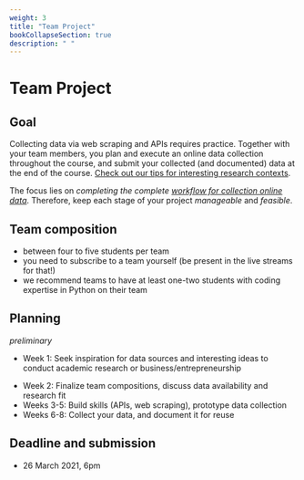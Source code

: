 ```yaml
---
weight: 3
title: "Team Project"
bookCollapseSection: true
description: " "
---
```


# Team Project

## Goal

Collecting data via web scraping and APIs requires practice. Together with your team members, you plan and execute an online data collection throughout the course, and submit your collected (and documented) data at the end of the course. [Check out our tips for interesting research contexts](projectideas.md).

The focus lies on *completing the complete [workflow for collection online data](../../tutorials/workflow)*. Therefore, keep each stage of your project *manageable* and *feasible*.

## Team composition

- between four to five students per team
- you need to subscribe to a team yourself (be present in the live streams for that!)
- we recommend teams to have at least one-two students with coding expertise in Python on their team

## Planning

*preliminary*

- Week 1: Seek inspiration for data sources and interesting ideas to conduct academic research or business/entrepreneurship
<!--; the result of that session is a list of project ideas (i.e., with NEW ideas) that students can potentially work on; updates-->
- Week 2: Finalize team compositions, discuss data availability and research fit
- Weeks 3-5: Build skills (APIs, web scraping), prototype data collection
- Weeks 6-8: Collect your data, and document it for reuse

<!--

- Week 2: Share data sources with the whole group; based upon common interest, form teams
          - Conduct your own data availability assessment using a template with your team.
- Week 3-4: Start working as a team
    - Build a prototype of the scraper
    - Run various test runs and check for stability
- Week 5-6:
  - Run the actual data collection (iterate if necesarry!)
  - Transform data into a format ready for analysis
  - Double check whether you have collected all data to answer your reserach question
- Week 7:
  - Document your data set starting from the template
  - Publish your raw and cleaned datasets on [DataverseNL](https://dataverse.nl)
-->



<!--
## Tasks


#### 1. Research Context

Pick a [research context](researchcontext.md) and find a website or API you would like to collect data from. Explain why performing this research can be of additional value to managers (e.g. the (social media) manager of the event or a digital advertising company). Provide clear managerial implications and back up your arguments with facts and figures.

#### 2. Data Collection

In this part of the assignment, you will use either an API or website to gather the data for your team project. Revisit the code snippets of the tutorials and see whether you can make them work for your chosen research context. Think about whether you collect a "snapshot" in time (statically) or whether your problem is better suited for a more dynamic approach (e.g., collecting data every other day). Keep in mind that that the underlying HTML or API structure may change over time, so always check whether your scraper works as expected. We recommend first making a test run prior to starting your actual data collection. Moreover, you may consider doing the data collection on two computers concurrently to prevent data loss.

#### 3. Data Transformation

In this part of the assignment you have to take a close look at the  data you collected. For APIs you may want to use a [JSON viewer](jsonviewer.stack.hu) to visualize the tree structure of a JSON object. Select which elements of you have to parse, but do not overcomplicate it (stick to the goal of your research!).

Even though we do not ask you to analyze the data in this course, the outcome of the data transformation step should be a data frame that is ready for analysis. Thus, depending on your research question, you may need to clean up the data (e.g., remove trailing and leading spaces), convert the data type (e.g., date time), derive features (e.g., length of the text), or aggregate numeric data (e.g., mean or sum).

Pursue to hand in a high-quality Notebook (e.g.: have a clear structure, annotate it using Markdown cells, try to formulate every command well and make sure it contributes to the actual outcome – your parsed data). Aim to make your script free of mistakes, so that it directly runs on our computers, too. Use efficient error handlings (i.e,. don’t wrap everything in a big try/except), and clearly name your input and output files.

#### 4. Data Documentation
Describe your raw data by filling out the Datasheets for datasets [template](http://tilburgsciencehub.com/workflow/documenting-data/). We have provided some extra tips and tricks for filling in the documentation over [here](doc.md).

#### 5. Data Distribution
Since the amount of data may well exceed file size limits of email, we ask you to distribute your data using [DataverseNL](https://dataverse.nl). This is an platform for storing, sharing, and publishing research data sets. You should login with your Tilburg University credentials, create an account (if you have never done so before), and add your data to your account. Please upload both the raw and cleaned data files there.


-->

## Deadline and submission
- 26 March 2021, 6pm
<!--- Submission via [email](mailto:h.datta@tilburguniversity.edu) to course coordinator (one email per team).
-->

<!--
## Deliverables
- Please send one email per team to the course coordinator, containing
  - Link to published data at [DataverseNL](https://dataverse.nl)
  - Documentation, attached as a PDF file

<!--
o	Pursue to hand in a high-quality code (e.g., have a clear structure, annotate it using Markdown cells, try to formulate every command well, and make sure it contributes to the actual outcome – your parsed data). Aim to make your script free of mistakes, so that it directly runs on our computers, too. Use efficient error handlings (i.e., don’t wrap everything in a big try/except), and name your input and output files. We have made available coding tips on http://tilburgsciencehub.com/tips/coding/.
o	We invite you to share snippets of your parsing scripts via Gists on GitHub with other teams. You can post URLs to these Gists for others to view/use/reuse on Canvas.
-->
